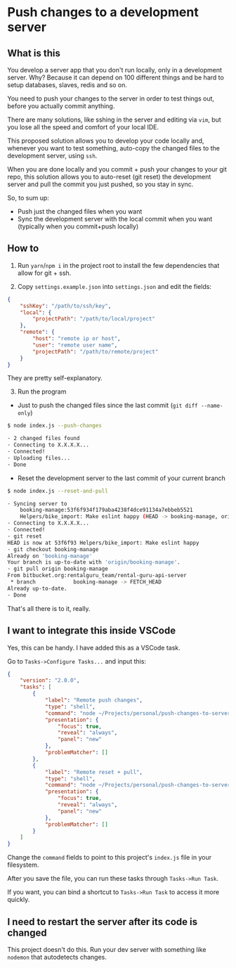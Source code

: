 # Push changes to a development server

## What is this

You develop a server app that you don't run locally, only in a development server. Why? Because it can depend on 100 different things and be hard to setup databases, slaves, redis and so on.

You need to push your changes to the server in order to test things out, before you actually commit anything.

There are many solutions, like sshing in the server and editing via `vim`, but you lose all the speed and comfort of your local IDE.

This proposed solution allows you to develop your code locally and, whenever you want to test something, auto-copy the changed files to the development server, using `ssh`.

When you are done locally and you commit + push your changes to your git repo, this solution allows you to auto-reset (git reset) the development server and pull the commit you just pushed, so you stay in sync.

So, to sum up:
* Push just the changed files when you want
* Sync the development server with the local commit when you want (typically when you commit+push locally)

## How to

1. Run `yarn`/`npm i` in the project root to install the few dependencies that allow for git + ssh.

2. Copy `settings.example.json` into `settings.json` and edit the fields:

```json
{
    "sshKey": "/path/to/ssh/key",
    "local": {
        "projectPath": "/path/to/local/project"
    },
    "remote": {
        "host": "remote ip or host",
        "user": "remote user name",
        "projectPath": "/path/to/remote/project"
    }
}
```

They are pretty self-explanatory.

3. Run the program

* Just to push the changed files since the last commit (`git diff --name-only`)

```bash
$ node index.js --push-changes

· 2 changed files found
· Connecting to X.X.X.X...
· Connected!
· Uploading files...
· Done

```

* Reset the development server to the last commit of your current branch

```bash
$ node index.js --reset-and-pull

· Syncing server to
    booking-manage:53f6f934f179aba4238f4dce91134a7ebbeb5521
    Helpers/bike_import: Make eslint happy (HEAD -> booking-manage, origin/booking-manage) | Alexandros Solanos
· Connecting to X.X.X.X...
· Connected!
· git reset
HEAD is now at 53f6f93 Helpers/bike_import: Make eslint happy
· git checkout booking-manage
Already on 'booking-manage'
Your branch is up-to-date with 'origin/booking-manage'.
· git pull origin booking-manage
From bitbucket.org:rentalguru_team/rental-guru-api-server
 * branch            booking-manage -> FETCH_HEAD
Already up-to-date.
· Done

```

That's all there is to it, really.

## I want to integrate this inside VSCode

Yes, this can be handy. I have added this as a VSCode task.

Go to `Tasks->Configure Tasks...` and input this:

```json
{
    "version": "2.0.0",
    "tasks": [
        {
            "label": "Remote push changes",
            "type": "shell",
            "command": "node ~/Projects/personal/push-changes-to-server/index.js --push-changes",
            "presentation": {
                "focus": true,
                "reveal": "always",
                "panel": "new"
            },
            "problemMatcher": []
        },
        {
            "label": "Remote reset + pull",
            "type": "shell",
            "command": "node ~/Projects/personal/push-changes-to-server/index.js --reset-and-pull",
            "presentation": {
                "focus": true,
                "reveal": "always",
                "panel": "new"
            },
            "problemMatcher": []
        }
    ]
}
```

Change the `command` fields to point to this project's `index.js` file in your filesystem.

After you save the file, you can run these tasks through `Tasks->Run Task`.

If you want, you can bind a shortcut to `Tasks->Run Task` to access it more quickly.

## I need to restart the server after its code is changed

This project doesn't do this. Run your dev server with something like `nodemon` that autodetects changes.
